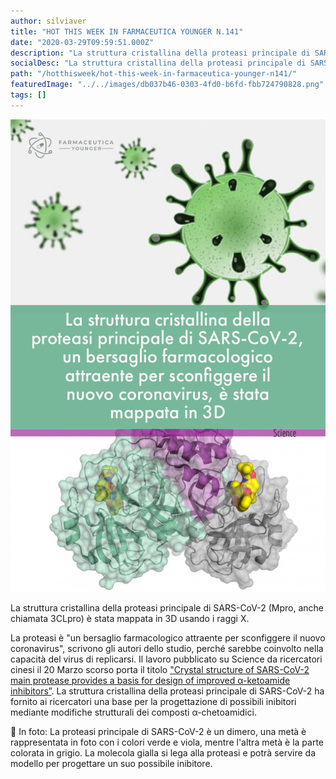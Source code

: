 ```yaml
---
author: silviaver
title: "HOT THIS WEEK IN FARMACEUTICA YOUNGER N.141"
date: "2020-03-29T09:59:51.000Z"
description: "La struttura cristallina della proteasi principale di SARS-CoV-2 (Mpro, anche chiamata 3CLpro) è stata mappata in 3D usando i raggi X. "
socialDesc: "La struttura cristallina della proteasi principale di SARS-CoV-2 (Mpro, anche chiamata 3CLpro) è stata mappata in 3D usando i raggi X. "
path: "/hotthisweek/hot-this-week-in-farmaceutica-younger-n141/"
featuredImage: "../../images/db037b46-0303-4fd0-b6fd-fbb724790828.png"
tags: []
---
```


![](../../images/db037b46-0303-4fd0-b6fd-fbb724790828.png)

La struttura cristallina della proteasi principale di SARS-CoV-2 (Mpro, anche chiamata 3CLpro) è stata mappata in 3D usando i raggi X.

La proteasi è "un bersaglio farmacologico attraente per sconfiggere il nuovo coronavirus", scrivono gli autori dello studio, perché sarebbe coinvolto nella capacità del virus di replicarsi. Il lavoro pubblicato su Science da ricercatori cinesi il 20 Marzo scorso porta il titolo ["Crystal structure of SARS-CoV-2 main protease provides a basis for design of improved α-ketoamide inhibitors”](https://science.sciencemag.org/content/early/2020/03/20/science.abb3405.full). La struttura cristallina della proteasi principale di SARS-CoV-2 ha fornito ai ricercatori una base per la progettazione di possibili inibitori mediante modifiche strutturali dei composti α-chetoamidici.

📸 In foto: La proteasi principale di SARS-CoV-2 è un dimero, una metà è rappresentata in foto con i colori verde e viola, mentre l'altra metà è la parte colorata in grigio. La molecola gialla si lega alla proteasi e potrà servire da modello per progettare un suo possibile inibitore.
